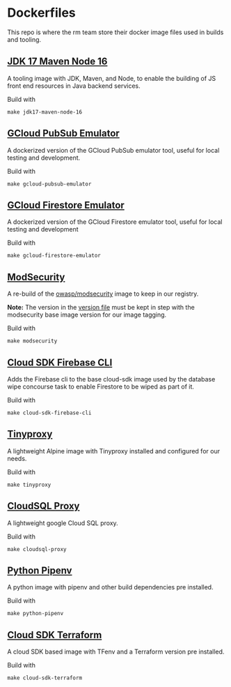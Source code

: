 # Dockerfiles

This repo is where the rm team store their docker image files used in builds and tooling.

## [JDK 17 Maven Node 16](/jdk17-maven-node16)

A tooling image with JDK, Maven, and Node, to enable the building of JS front end resources in Java backend services.

Build with

```shell
make jdk17-maven-node-16
```

## [GCloud PubSub Emulator](/gcloud-pubsub-emulator)

A dockerized version of the GCloud PubSub emulator tool, useful for local testing and development.

Build with

```shell
make gcloud-pubsub-emulator
```

## [GCloud Firestore Emulator](/gcloud-firestore-emulator)

A dockerized version of the GCloud Firestore emulator tool, useful for local testing and development

Build with

```shell
make gcloud-firestore-emulator
```

## [ModSecurity](/modsecurity)

A re-build of the [owasp/modsecurity](https://hub.docker.com/r/owasp/modsecurity) image to keep in our registry. 

**Note:** The version in the [version file](/modsecurity/version) must be kept in step with the modsecurity base image version for our image tagging.

Build with

```shell
make modsecurity
```

## [Cloud SDK Firebase CLI](/cloud-sdk-firebase-cli)

Adds the Firebase cli to the base cloud-sdk image used by the database wipe concourse task to enable Firestore to be
wiped as part of it.

Build with

```shell
make cloud-sdk-firebase-cli
```

## [Tinyproxy](/tinyproxy)

A lightweight Alpine image with Tinyproxy installed and configured for our needs.

Build with

```shell
make tinyproxy
```

## [CloudSQL Proxy](/cloudsql-proxy)

A lightweight google Cloud SQL proxy.

Build with

```shell
make cloudsql-proxy
```

## [Python Pipenv](/python-pipenv)

A python image with pipenv and other build dependencies pre installed.

Build with

```shell
make python-pipenv
```

## [Cloud SDK Terraform](/cloud-sdk-terraform)

A cloud SDK based image with TFenv and a Terraform version pre installed.

Build with

```shell
make cloud-sdk-terraform
```
